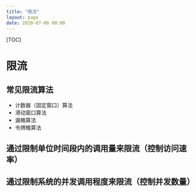 ```yaml
---
title: "限流"
layout: page
date: 2020-07-06 00:00
---
```


[TOC]

# 限流

## 常见限流算法

* 计数器（固定窗口）算法
* 滑动窗口算法
* 漏桶算法
* 令牌桶算法

## 通过限制单位时间段内的调用量来限流（控制访问速率）

## 通过限制系统的并发调用程度来限流（控制并发数量）
